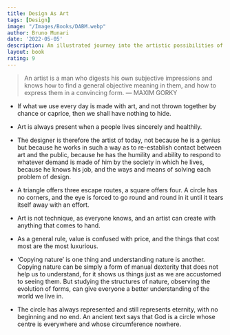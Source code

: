```yaml
---
title: Design As Art
tags: [Design]
image: "/Images/Books/DABM.webp"
author: Bruno Munari
date: '2022-05-05'
description: An illustrated journey into the artistic possibilities of modern design, by the enfant terrible of Italian art and design for most of the twentieth century
layout: book
rating: 9
---
```


> An artist is a man who digests his own subjective impressions and knows how to find a general objective meaning in them, and how to express them in a convincing form. — MAXIM GORKY
 
- If what we use every day is made with art, and not thrown together by chance or caprice, then we shall have nothing to hide.

- Art is always present when a people lives sincerely and healthily.

- The designer is therefore the artist of today, not because he is a genius but because he works in such a way as to re-establish contact between art and the public, because he has the humility and ability to respond to whatever demand is made of him by the society in which he lives, because he knows his job, and the ways and means of solving each problem of design.

- A triangle offers three escape routes, a square offers four. A circle has no corners, and the eye is forced to go round and round in it until it tears itself away with an effort.

- Art is not technique, as everyone knows, and an artist can create with anything that comes to hand.

- As a general rule, value is confused with price, and the things that cost most are the most luxurious.

- ‘Copying nature’ is one thing and understanding nature is another. Copying nature can be simply a form of manual dexterity that does not help us to understand, for it shows us things just as we are accustomed to seeing them. But studying the structures of nature, observing the evolution of forms, can give everyone a better understanding of the world we live in.

- The circle has always represented and still represents eternity, with no beginning and no end. An ancient text says that God is a circle whose centre is everywhere and whose circumference nowhere.